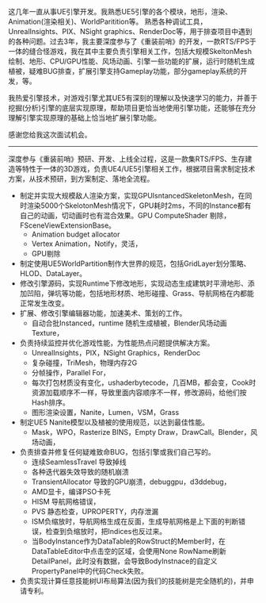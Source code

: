 
这几年一直从事UE引擎开发。我熟悉UE5引擎的各个模块，地形，渲染、Animation(渲染相关)、WorldParitition等。
熟悉各种调试工具，UnrealInsights、PIX、NSight graphics、RenderDoc等，用于排查项目中遇到的各种问题。过去3年，我主要深度参与了《重装前哨》的开发，一款RTS/FPS于一体的缝合怪游戏，我在其中主要负责引擎相关工作，包括大规模SkeltonMesh绘制、地形、CPU/GPU性能、风场动画、引擎一些功能的扩展，运行时随机生成植被，疑难BUG排查，扩展引擎支持Gameplay功能，部分gameplay系统的开发，等。

我热爱引擎技术，对游戏引擎尤其UE5有深刻的理解以及快速学习的能力，并善于挖掘(分析)引擎的底层实现原理，帮助项目更恰当地使用引擎功能，还能够在充分理解引擎实现原理的基础上恰当地扩展引擎功能。

感谢您给我这次面试机会。

---

深度参与《重装前哨》预研、开发、上线全过程，这是一款集RTS/FPS、生存建造等特性于一体的3D游戏，负责UE4/UE5引擎相关工作，根据项目需求制定技术方案，从技术预研，到方案制定、落地全流程。

* 制定并实现大规模敌人渲染方案，实现GPUIsntancedSkeletonMesh，在同时渲染5000个SkelotonMesh情况下，GPU耗时2ms，不同的Instance都有自己的动画，切动画时也有混合效果。GPU ComputeShader 剔除，FSceneViewExtensionBase。
  * Animation budget allocator
  * Vertex Animation，Notify，灵活，
  * GPU剔除
* 制定使用UE5WorldPartition制作大世界的规范，包括GridLayer划分策略、HLOD、DataLayer。
* 修改引擎源码，实现Runtime下修改地形，实现动态生成建筑时平滑地形、添加凹陷，弹坑等功能，包括地形材质、地形碰撞、Grass、导航网格在内都能正常发生改变。
* 扩展、修改引擎编辑器功能，加速美术、策划的工作。
  * 自动合批Instanced，runtime 随机生成植被，Blender风场动画Texture，
* 负责持续监控并优化游戏性能，为性能热点问题提供解决方案。
  * UnrealInsights，PIX，NSight Graphics，RenderDoc
  * 复杂碰撞，TriMesh，物理内存2G
  * 分帧操作，Parallel For，
  * 每次打包材质没有变化，ushaderbytecode，几百MB，都会变，Cook时资源加载顺序不一样，导致里面内容顺序不一样，修改源码，给他们按Hash排序。
  * 图形渲染设置，Nanite，Lumen，VSM，Grass
* 制定UE5 Nanite模型以及植被的使用规范，以达到最佳性能。
  * Mask，WPO，Rasterize BINS，Empty Draw，DrawCall。Blender，风场动画，
* 负责排查并修复任何疑难致命BUG，包括引擎或我们自己写的。
  * 连续SeamlessTravel 导致掉线
  * 各种迭代器失效导致的随机崩溃
  * TransientAllocator 导致的GPU崩溃，debuggpu，d3ddebug，
  * AMD显卡，编译PSO卡死
  * HISM 导航网格错误，
  * PVS 静态检查，UPROPERTY，内存泄漏
  * ISM负缩放时，导航网格生成在反面，生成导航网格是上下面的判断错误，检查到负缩放时，把Indices也反过来。
  * 当BodyInstance作为DataTable的RowStruct的Member时，在DataTableEditor中点击空的区域，会使用None RowName刷新DetailPanel，此时没有数据，会导致BodyInstnace的自定义PropertyPanel中的代码Check失败。
* 负责实现计算任意技能树UI布局算法(因为我们的技能树是完全随机的)，并申请专利。